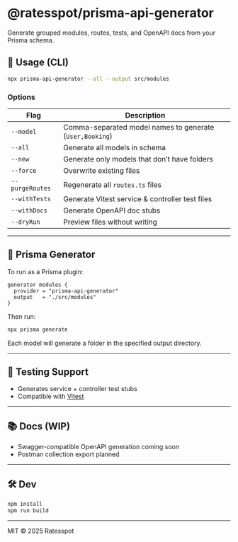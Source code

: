 # @ratesspot/prisma-api-generator

Generate grouped modules, routes, tests, and OpenAPI docs from your Prisma schema.

## 🚀 Usage (CLI)

```bash
npx prisma-api-generator --all --output src/modules
```

### Options

| Flag            | Description                                               |
|-----------------|-----------------------------------------------------------|
| `--model`       | Comma-separated model names to generate (`User,Booking`)  |
| `--all`         | Generate all models in schema                             |
| `--new`         | Generate only models that don’t have folders              |
| `--force`       | Overwrite existing files                                  |
| `--purgeRoutes` | Regenerate all `routes.ts` files                          |
| `--withTests`   | Generate Vitest service & controller test files           |
| `--withDocs`    | Generate OpenAPI doc stubs                                |
| `--dryRun`      | Preview files without writing                             |

---

## 🔌 Prisma Generator

To run as a Prisma plugin:

```prisma
generator modules {
  provider = "prisma-api-generator"
  output   = "./src/modules"
}
```

Then run:

```bash
npx prisma generate
```

Each model will generate a folder in the specified output directory.

---

## 🧪 Testing Support

- Generates service + controller test stubs
- Compatible with [Vitest](https://vitest.dev/)

---

## 📚 Docs (WIP)

- Swagger-compatible OpenAPI generation coming soon
- Postman collection export planned

---

## 🛠 Dev

```bash
npm install
npm run build
```

---

MIT © 2025 Ratesspot
